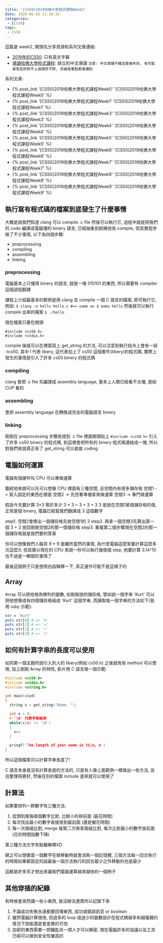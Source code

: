 ```yaml
---
title: '[CS50]2019哈佛大學程式課程Week2'
date: 2020-06-03 21:39:32
categories:
 - [CS50]
tags:
 - CS50
---
```

這篇是 week2, 開頭先分享資源和系列文章連結:

- [2019年的CS50](https://sihhanwang.github.io/2019/04/09/hexo-tutorial/): 只有英文字幕
- [導讀哈佛大學程式課程](https://www.lidemy.com/courses/192307/lectures/3062865): 胡立的中文導讀
`注意: 中文導讀不確定是幾年的, 有可能會有些許對不上或順序不對, 但最後重點都會講到`

系列文章:
- {% post_link '[CS50]2019哈佛大學程式課程Week0' '[CS50]2019哈佛大學程式課程Week0' %}
- {% post_link '[CS50]2019哈佛大學程式課程Week1' '[CS50]2019哈佛大學程式課程Week1' %}
- {% post_link '[CS50]2019哈佛大學程式課程Week3' '[CS50]2019哈佛大學程式課程Week3' %}
- {% post_link '[CS50]2019哈佛大學程式課程Week4' '[CS50]2019哈佛大學程式課程Week4' %}
- {% post_link '[CS50]2019哈佛大學程式課程Week5' '[CS50]2019哈佛大學程式課程Week5' %}
- {% post_link '[CS50]2019哈佛大學程式課程Week6' '[CS50]2019哈佛大學程式課程Week6' %}
- {% post_link '[CS50]2019哈佛大學程式課程Week7' '[CS50]2019哈佛大學程式課程Week7' %}
- {% post_link '[CS50]2019哈佛大學程式課程Week8' '[CS50]2019哈佛大學程式課程Week8' %}
- {% post_link '[CS50]2019哈佛大學程式課程Week9' '[CS50]2019哈佛大學程式課程Week9' %}

## 執行寫有程式碼的檔案到底發生了什麼事情

大概是說我們知道 clang 可以 compile .c file 然後可以執行它, 過程中就是把我們的 code 編譯成電腦懂的 binery 語言, 已經抽象到統稱他為 compile, 但其實程序做了不少事情, 以下為四個步驟:
- preprocessing
- compiling
- assembling
- linking

### preprocessing

電腦基本上只懂得 binery 的語言, 就是一堆 010101 的東西, 所以需要有 compiler 這個過程翻譯

課程上介紹最基本的範例是用 clang 去 compile 一個 C 語言的檔案, 即可執行它, 例如:
`$ clang -o hello hello.c #=> same as $ make hello`
然後就可以執行 compile 出來的檔案
`$ ./hello`

現在檔案只要在開頭
```
#include <cs50.h>
#include <stdio.h>
```
compile 後就可以在裡面寫上 get_string 的方法, 可以注意到執行指令上會有一段 -lcs50, 其中 l 代表 libery, 這代表加上了 cs50 這個套件(libery)的程式碼, 實際上發生的事情是引入了許多 cs50 binery 的程式碼

### compiling

clang 會把 .c file 先編譯成 assembly language, 基本上人類已經看不太懂, 是給 CUP 看的

### assembling

會把 assembly language 在轉換成完全的電腦語言 binery

### linking

剛剛在 preprocessing 步驟有提到 .c file 裡面開頭貼上 `#include <cs50.h>` 引入了許多 cs50 binery 的程式碼, 到這裡會把所有的 binery 程式碼連結成一塊, 所以對我們來說真正有了 get_string 可以直接 coding

## 電腦如何運算

電腦有個硬件叫 CPU 可以專做運算

籠統地來說可以先可以想像 CPU 裡面有三種空間, 且空間內有很多儲存格
空間1 -> 寫入固定的東西在裡面
空間2 -> 先空著準備拿來做運算
空間3 -> 專門做運算

假設今天要計算 3*3 等於多少
3 * 3 = 3 + 3 + 3
3 是放在空間1某個儲存格的值, 正常是個 binery, 電腦已經幫我們翻譯成 3 這個數字

step1. 空間2會挪出一個儲存格先放空間1的 3
step2. 再拿一個空間3先算出第一個 3 + 3 放回剛剛空間2的那一個儲存格
step3. 重複第二個步驟現在空間2的那一個儲存格就是我們要的答案

你可以想像我們人腦背 9 * 9 是離所當然的事情, 為什麼電腦這麼笨要計算這麼多次這麼久
但其實以現在的 CPU 來說一秒可以執行幾億個 step, 他要計算 3.14^10 也不過是一瞬間的事情了

最後這個例子只是想用白話解釋一下, 真正運作可能不是這樣子的

## Array

Array 可以把他視為陣列的變數, 如剛剛說的儲存格, 譬如說一個字串 'Kurt' 可以把他想像成有四個儲存格組成 'Kurt' 這個字串, 而讀取每一個字串的方法如下(我用 ruby 示範):

```ruby
str = 'Kurt'
puts str[0] # => 'K'
puts str[1] # => 'u'
puts str[2] # => 'r'
puts str[3] # => 't'
```

## 如何有計算字串的長度可以使用

如同第一個主題所說引入別人的 libery(例如 cs50.h) 之後就有些 method 可以使用, 加上剛剛 Array 的特性, 影片用 C 語言做一個示範:
```c
#include <cs50.h>
#include <stdio.h>
#include <string.h>

int main(viod)
{
  string s = get_sting("Name: ");

  int n = 0;
  # '\0' 代表字串結束
  while(s[n] != '\0')
  {
    n++
  }

  pringf('The length of your name is %i\n, n')
}
```

所以這個檔案可以計算字串長度了!

C 語言本身是沒有計算長度的方法的, 只是有人像上面範例一樣做出一些方法, 並且整理得更好, 然後在別的檔案 include 進來就可以使用了

## 計算法

如果要排列一群數字有三種方法:
1. 從頭到尾每兩個數字比對, 比較小的排前面 (最花時間)
2. 每次找出最小的數字直接放到最前面 (還是蠻花時間)
3. 每一次兩組比對, merge 後第二次再拿兩組比對, 每次比對最小的數字放前面 (花的時間指數下降)

第三種方法文字有點難解釋XD

總之可以想像當一個數字在做移動時就會消耗一個記憶體, 三個方法每一回合執行的時間如果都固定的話最後一個方法執行的回合最少之外移動的也是最少

這都是許多天才想出來讓我們電腦運算越來越快的一個例子

## 其他穿插的紀錄

有時候會突然講一些小東西, 我沒辦法連貫所以記錄下來

1. 不論成功失敗永遠都要回傳東西, 成功或錯誤訊息 or boolean
2. 雖然電腦計算很快, 但過多的 loop 或過少的變數設計在程式碼越多和越複雜的情況下效能還是會差異的可怕
3. 加密的東西需要一把鑰匙另一頭人才可以解密, 現在電腦許多的協議以及工具已經可以做到安全性蠻高的
